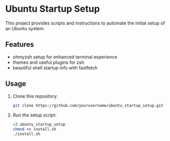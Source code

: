# Ubuntu Startup Setup

This project provides scripts and instructions to automate the initial setup of an Ubuntu system.

## Features

- ohmyzsh setup for enhanced terminal experience
- themes and useful plugins for zsh
- beautiful shell startup info with fastfetch

## Usage

1. Clone this repository:
    ```bash
    git clone https://github.com/yourusername/ubuntu_startup_setup.git
    ```
2. Run the setup script:
    ```bash
    cd ubuntu_startup_setup
    chmod +x install.sh
    ./install.sh
    ```